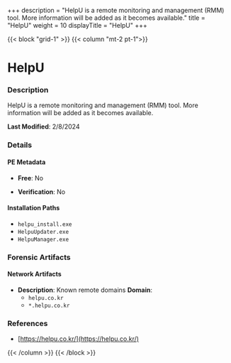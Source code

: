 +++
description = "HelpU is a remote monitoring and management (RMM) tool. More information will be added as it becomes available."
title = "HelpU"
weight = 10
displayTitle = "HelpU"
+++


{{< block "grid-1" >}}
{{< column "mt-2 pt-1">}}

# HelpU


### Description

HelpU is a remote monitoring and management (RMM) tool. More information will be added as it becomes available.



**Last Modified**: 2/8/2024

### Details


#### PE Metadata


- **Free**: No

- **Verification**: No




#### Installation Paths
- `helpu_install.exe`
- `HelpuUpdater.exe`
- `HelpuManager.exe`

### Forensic Artifacts




#### Network Artifacts

- **Description**: Known remote domains
  **Domain**:
    - `helpu.co.kr`
    - `*.helpu.co.kr`





### References
- [https://helpu.co.kr/](https://helpu.co.kr/)



{{< /column >}}
{{< /block >}}
